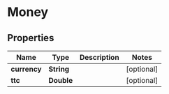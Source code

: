 
# Money

## Properties
Name | Type | Description | Notes
------------ | ------------- | ------------- | -------------
**currency** | **String** |  |  [optional]
**ttc** | **Double** |  |  [optional]



